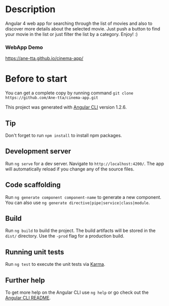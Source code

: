 # Description
Angular 4 web app for searching through the list of movies and also to discover more details about the selected movie. Just push a button to find  your movie in the list or just filter the list by a category. Enjoy! :)

### WebApp Demo
https://ane-tta.github.io/cinema-app/

# Before to start
You can get a complete copy by running command
`git clone https://github.com/Ane-tta/cinema-app.git`

This project was generated with [Angular CLI](https://github.com/angular/angular-cli) version 1.2.6.

## Tip

Don't forget to run `npm install` to install npm packages.

## Development server

Run `ng serve` for a dev server. Navigate to `http://localhost:4200/`. The app will automatically reload if you change any of the source files.

## Code scaffolding

Run `ng generate component component-name` to generate a new component. You can also use `ng generate directive|pipe|service|class|module`.

## Build

Run `ng build` to build the project. The build artifacts will be stored in the `dist/` directory. Use the `-prod` flag for a production build.

## Running unit tests

Run `ng test` to execute the unit tests via [Karma](https://karma-runner.github.io).

## Further help

To get more help on the Angular CLI use `ng help` or go check out the [Angular CLI README](https://github.com/angular/angular-cli/blob/master/README.md).
